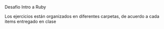 Desafio Intro a Ruby

Los ejercicios están organizados en diferentes carpetas, de acuerdo a cada items entregado en clase
